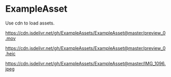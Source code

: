 # ExampleAsset

Use cdn to load assets.

https://cdn.jsdelivr.net/gh/ExampleAssets/ExampleAsset@master/preview_0.mov

https://cdn.jsdelivr.net/gh/ExampleAssets/ExampleAsset@master/preview_0.heic

https://cdn.jsdelivr.net/gh/ExampleAssets/ExampleAsset@master/IMG_1096.jpeg
